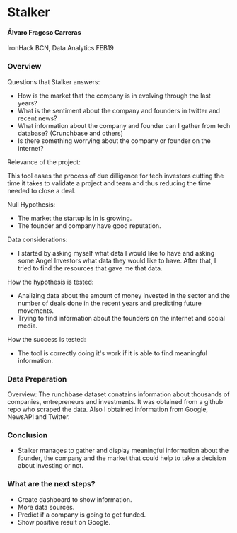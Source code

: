 # Stalker
#### Álvaro Fragoso Carreras

IronHack BCN, Data Analytics FEB19

### Overview

Questions that Stalker answers:
- How is the market that the company is in evolving through the last years?
- What is the sentiment about the company and founders in twitter and recent news?
- What information about the company and founder can I gather from tech database? (Crunchbase and others)
- Is there something worrying about the company or founder on the internet?

Relevance of the project:

This tool eases the process of due dilligence for tech investors cutting the time it takes to validate a project and team and thus reducing the time needed to close a deal.  

Null Hypothesis: 

 - The market the startup is in is growing.
 - The founder and company have good reputation.


Data considerations:
 
 - I started by asking myself what data I would like to have and asking some Angel Investors what data they would like to have. After that, I tried to find the resources that gave me that data. 

How the hypothesis is tested:

 - Analizing data about the amount of money invested in the sector and the number of deals done in the recent years and predicting future movements.
 - Trying to find information about the founders on the internet and social media.

How the success is tested: 
 - The tool is correctly doing it's work if it is able to find meaningful information.
 

### Data Preparation
Overview:
The runchbase dataset conatains information about thousands of companies, entrepreneurs and investments. It was obtained from a github repo who scraped the data. Also I obtained information from Google, NewsAPI and Twitter.


### Conclusion
- Stalker  manages to gather and display meaningful information about the founder, the company and the market that could help to take a decision about investing or not.

### What are the next steps?
- Create dashboard to show information.
- More data sources.
- Predict if a company is going to get funded.
- Show positive result on Google.
